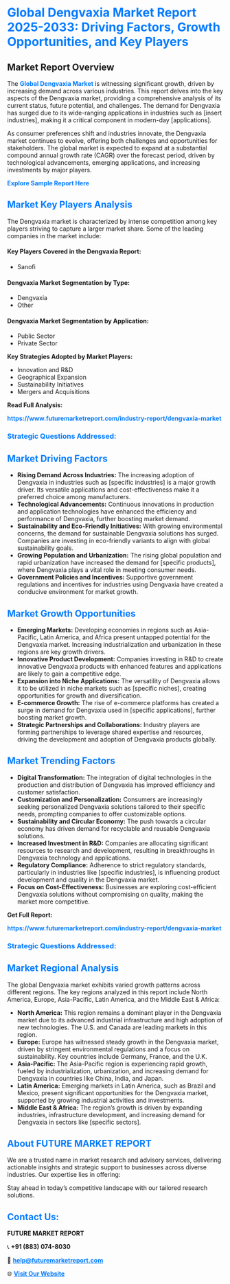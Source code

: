 <h1 style="color: #007BFF;">Global Dengvaxia Market Report 2025-2033: Driving Factors, Growth Opportunities, and Key Players</h1>

<section id="overview">
<h2>Market Report Overview</h2>
<p>The <a href="https://www.futuremarketreport.com/industry-report/dengvaxia-market" style="color: #007BFF; text-decoration: none;"><strong>Global Dengvaxia Market</strong></a> is witnessing significant growth, driven by increasing demand across various industries. This report delves into the key aspects of the Dengvaxia market, providing a comprehensive analysis of its current status, future potential, and challenges. The demand for Dengvaxia has surged due to its wide-ranging applications in industries such as [insert industries], making it a critical component in modern-day [applications].</p>
<p>As consumer preferences shift and industries innovate, the Dengvaxia market continues to evolve, offering both challenges and opportunities for stakeholders. The global market is expected to expand at a substantial compound annual growth rate (CAGR) over the forecast period, driven by technological advancements, emerging applications, and increasing investments by major players.</p>
</section>

<section id="overview">
<p><a href="https://www.futuremarketreport.com/request-sample/reportId=114456" style="color: #007BFF; text-decoration: none;"><strong>Explore Sample Report Here</strong></a></p>
</section>

<section id="key-players">
<h2 style="color: #007BFF;">Market Key Players Analysis</h2>
<p>The Dengvaxia market is characterized by intense competition among key players striving to capture a larger market share. Some of the leading companies in the market include:</p>
<h4>Key Players Covered in the Dengvaxia Report:</h4>
<ul><li>Sanofi</li></ul>
<h4>Dengvaxia Market Segmentation by Type:</h4>
<ul><li>Dengvaxia</li><li>Other</li></ul>

<h4>Dengvaxia Market Segmentation by Application:</h4>
<ul><li>Public Sector</li><li>Private Sector</li></ul>
<p><strong>Key Strategies Adopted by Market Players:</strong></p>
<ul>
<li>Innovation and R&D</li>
<li>Geographical Expansion</li>
<li>Sustainability Initiatives</li>
<li>Mergers and Acquisitions</li>
</ul>
</section>

<section>
<p><strong>Read Full Analysis: </strong></p><a href="https://www.futuremarketreport.com/industry-report/dengvaxia-market" style="color: #007BFF; text-decoration: none;"><strong>https://www.futuremarketreport.com/industry-report/dengvaxia-market</strong></a>
<h3 style="color: #007BFF;">Strategic Questions Addressed:</h3>
</section>

<section id="driving-factors">
<h2 style="color: #007BFF;">Market Driving Factors</h2>
<ul>
<li><strong>Rising Demand Across Industries:</strong> The increasing adoption of Dengvaxia in industries such as [specific industries] is a major growth driver. Its versatile applications and cost-effectiveness make it a preferred choice among manufacturers.</li>
<li><strong>Technological Advancements:</strong> Continuous innovations in production and application technologies have enhanced the efficiency and performance of Dengvaxia, further boosting market demand.</li>
<li><strong>Sustainability and Eco-Friendly Initiatives:</strong> With growing environmental concerns, the demand for sustainable Dengvaxia solutions has surged. Companies are investing in eco-friendly variants to align with global sustainability goals.</li>
<li><strong>Growing Population and Urbanization:</strong> The rising global population and rapid urbanization have increased the demand for [specific products], where Dengvaxia plays a vital role in meeting consumer needs.</li>
<li><strong>Government Policies and Incentives:</strong> Supportive government regulations and incentives for industries using Dengvaxia have created a conducive environment for market growth.</li>
</ul>
</section>

<section id="growth-opportunities">
<h2 style="color: #007BFF;">Market Growth Opportunities</h2>
<ul>
<li><strong>Emerging Markets:</strong> Developing economies in regions such as Asia-Pacific, Latin America, and Africa present untapped potential for the Dengvaxia market. Increasing industrialization and urbanization in these regions are key growth drivers.</li>
<li><strong>Innovative Product Development:</strong> Companies investing in R&D to create innovative Dengvaxia products with enhanced features and applications are likely to gain a competitive edge.</li>
<li><strong>Expansion into Niche Applications:</strong> The versatility of Dengvaxia allows it to be utilized in niche markets such as [specific niches], creating opportunities for growth and diversification.</li>
<li><strong>E-commerce Growth:</strong> The rise of e-commerce platforms has created a surge in demand for Dengvaxia used in [specific applications], further boosting market growth.</li>
<li><strong>Strategic Partnerships and Collaborations:</strong> Industry players are forming partnerships to leverage shared expertise and resources, driving the development and adoption of Dengvaxia products globally.</li>
</ul>
</section>

<section id="trending-factors">
<h2 style="color: #007BFF;">Market Trending Factors</h2>
<ul>
<li><strong>Digital Transformation:</strong> The integration of digital technologies in the production and distribution of Dengvaxia has improved efficiency and customer satisfaction.</li>
<li><strong>Customization and Personalization:</strong> Consumers are increasingly seeking personalized Dengvaxia solutions tailored to their specific needs, prompting companies to offer customizable options.</li>
<li><strong>Sustainability and Circular Economy:</strong> The push towards a circular economy has driven demand for recyclable and reusable Dengvaxia solutions.</li>
<li><strong>Increased Investment in R&D:</strong> Companies are allocating significant resources to research and development, resulting in breakthroughs in Dengvaxia technology and applications.</li>
<li><strong>Regulatory Compliance:</strong> Adherence to strict regulatory standards, particularly in industries like [specific industries], is influencing product development and quality in the Dengvaxia market.</li>
<li><strong>Focus on Cost-Effectiveness:</strong> Businesses are exploring cost-efficient Dengvaxia solutions without compromising on quality, making the market more competitive.</li>
</ul>
</section>

<section>
<p><strong>Get Full Report: </strong></p><a href="https://www.futuremarketreport.com/industry-report/dengvaxia-market" style="color: #007BFF; text-decoration: none;"><strong>https://www.futuremarketreport.com/industry-report/dengvaxia-market</strong></a>
<h3 style="color: #007BFF;">Strategic Questions Addressed:</h3>
</section>


<section id="regional-analysis">
<h2 style="color: #007BFF;">Market Regional Analysis</h2>
<p>The global Dengvaxia market exhibits varied growth patterns across different regions. The key regions analyzed in this report include North America, Europe, Asia-Pacific, Latin America, and the Middle East & Africa:</p>
<ul>
<li><strong>North America:</strong> This region remains a dominant player in the Dengvaxia market due to its advanced industrial infrastructure and high adoption of new technologies. The U.S. and Canada are leading markets in this region.</li>
<li><strong>Europe:</strong> Europe has witnessed steady growth in the Dengvaxia market, driven by stringent environmental regulations and a focus on sustainability. Key countries include Germany, France, and the U.K.</li>
<li><strong>Asia-Pacific:</strong> The Asia-Pacific region is experiencing rapid growth, fueled by industrialization, urbanization, and increasing demand for Dengvaxia in countries like China, India, and Japan.</li>
<li><strong>Latin America:</strong> Emerging markets in Latin America, such as Brazil and Mexico, present significant opportunities for the Dengvaxia market, supported by growing industrial activities and investments.</li>
<li><strong>Middle East & Africa:</strong> The region’s growth is driven by expanding industries, infrastructure development, and increasing demand for Dengvaxia in sectors like [specific sectors].</li>
</ul>
</section>

<footer>
<h2 style="color: #007BFF;">About FUTURE MARKET REPORT</h2>
<p>We are a trusted name in market research and advisory services, delivering actionable insights and strategic support to businesses across diverse industries. Our expertise lies in offering:</p>

<p>Stay ahead in today’s competitive landscape with our tailored research solutions.</p>

<h2 style="color: #007BFF;">Contact Us:</h2>
<p><strong>FUTURE MARKET REPORT</strong></p>
<p>📞 <strong>+91 (883) 074-8030</strong></p>
<p>📧 <strong><a href="mailto:help@futuremarketreport.com" style="color: #007BFF;">help@futuremarketreport.com</a></strong></p>
<p>🌐 <strong><a href="https://www.futuremarketreport.com/" style="color: #007BFF;">Visit Our Website</a></strong></p>
</footer>